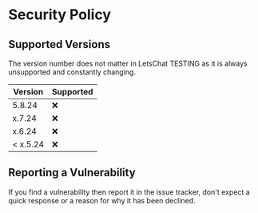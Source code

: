 # Security Policy

## Supported Versions

The version number does not matter in LetsChat TESTING as it is always unsupported and constantly changing.

| Version | Supported          |
| ------- | ------------------ |
| 5.8.24  | :x:                |
| x.7.24  | :x:                |
| x.6.24  | :x:                |
| < x.5.24| :x:                |

## Reporting a Vulnerability

If you find a vulnerability then report it in the issue tracker, don't expect a quick response or a reason for why it has been declined.
